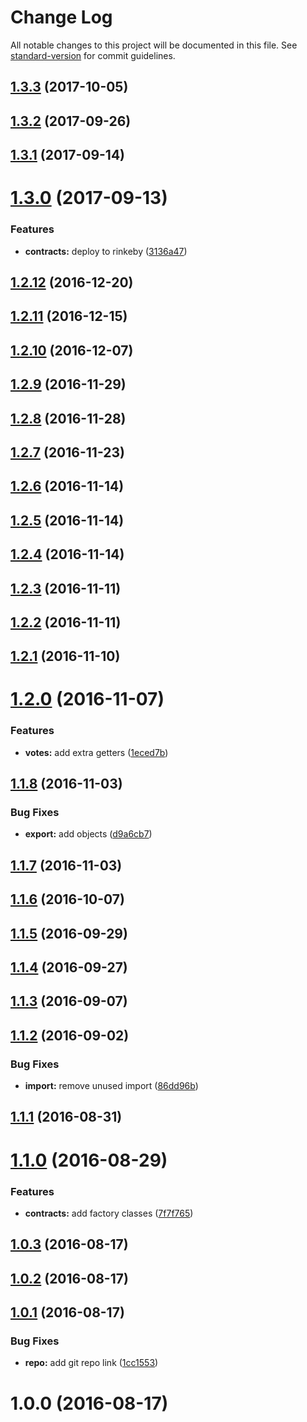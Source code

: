 # Change Log

All notable changes to this project will be documented in this file. See [standard-version](https://github.com/conventional-changelog/standard-version) for commit guidelines.

<a name="1.3.3"></a>
## [1.3.3](https://github.com/AkashaProject/contracts.js/compare/v1.3.2...v1.3.3) (2017-10-05)



<a name="1.3.2"></a>
## [1.3.2](https://github.com/AkashaProject/contracts.js/compare/v1.3.1...v1.3.2) (2017-09-26)



<a name="1.3.1"></a>
## [1.3.1](https://github.com/AkashaProject/contracts.js/compare/v1.3.0...v1.3.1) (2017-09-14)



<a name="1.3.0"></a>
# [1.3.0](https://github.com/AkashaProject/contracts.js/compare/v1.2.12...v1.3.0) (2017-09-13)


### Features

* **contracts:** deploy to rinkeby ([3136a47](https://github.com/AkashaProject/contracts.js/commit/3136a47))



<a name="1.2.12"></a>
## [1.2.12](https://github.com/AkashaProject/contracts.js/compare/v1.2.11...v1.2.12) (2016-12-20)



<a name="1.2.11"></a>
## [1.2.11](https://github.com/AkashaProject/contracts.js/compare/v1.2.10...v1.2.11) (2016-12-15)



<a name="1.2.10"></a>
## [1.2.10](https://github.com/AkashaProject/contracts.js/compare/v1.2.9...v1.2.10) (2016-12-07)



<a name="1.2.9"></a>
## [1.2.9](https://github.com/AkashaProject/contracts.js/compare/v1.2.8...v1.2.9) (2016-11-29)



<a name="1.2.8"></a>
## [1.2.8](https://github.com/AkashaProject/contracts.js/compare/v1.2.7...v1.2.8) (2016-11-28)



<a name="1.2.7"></a>
## [1.2.7](https://github.com/AkashaProject/contracts.js/compare/v1.2.6...v1.2.7) (2016-11-23)



<a name="1.2.6"></a>
## [1.2.6](https://github.com/AkashaProject/contracts.js/compare/v1.2.5...v1.2.6) (2016-11-14)



<a name="1.2.5"></a>
## [1.2.5](https://github.com/AkashaProject/contracts.js/compare/v1.2.4...v1.2.5) (2016-11-14)



<a name="1.2.4"></a>
## [1.2.4](https://github.com/AkashaProject/contracts.js/compare/v1.2.3...v1.2.4) (2016-11-14)



<a name="1.2.3"></a>
## [1.2.3](https://github.com/AkashaProject/contracts.js/compare/v1.2.2...v1.2.3) (2016-11-11)



<a name="1.2.2"></a>
## [1.2.2](https://github.com/AkashaProject/contracts.js/compare/v1.2.1...v1.2.2) (2016-11-11)



<a name="1.2.1"></a>
## [1.2.1](https://github.com/AkashaProject/contracts.js/compare/v1.2.0...v1.2.1) (2016-11-10)



<a name="1.2.0"></a>
# [1.2.0](https://github.com/AkashaProject/contracts.js/compare/v1.1.8...v1.2.0) (2016-11-07)


### Features

* **votes:** add extra getters ([1eced7b](https://github.com/AkashaProject/contracts.js/commit/1eced7b))



<a name="1.1.8"></a>
## [1.1.8](https://github.com/AkashaProject/contracts.js/compare/v1.1.7...v1.1.8) (2016-11-03)


### Bug Fixes

* **export:** add objects ([d9a6cb7](https://github.com/AkashaProject/contracts.js/commit/d9a6cb7))



<a name="1.1.7"></a>
## [1.1.7](https://github.com/AkashaProject/contracts.js/compare/v1.1.6...v1.1.7) (2016-11-03)



<a name="1.1.6"></a>
## [1.1.6](https://github.com/AkashaProject/contracts.js/compare/v1.1.5...v1.1.6) (2016-10-07)



<a name="1.1.5"></a>
## [1.1.5](https://github.com/AkashaProject/contracts.js/compare/v1.1.4...v1.1.5) (2016-09-29)



<a name="1.1.4"></a>
## [1.1.4](https://github.com/AkashaProject/contracts.js/compare/v1.1.3...v1.1.4) (2016-09-27)



<a name="1.1.3"></a>
## [1.1.3](https://github.com/AkashaProject/contracts.js/compare/v1.1.2...v1.1.3) (2016-09-07)



<a name="1.1.2"></a>
## [1.1.2](https://github.com/AkashaProject/contracts.js/compare/v1.1.1...v1.1.2) (2016-09-02)


### Bug Fixes

* **import:** remove unused import ([86dd96b](https://github.com/AkashaProject/contracts.js/commit/86dd96b))



<a name="1.1.1"></a>
## [1.1.1](https://github.com/AkashaProject/contracts.js/compare/v1.1.0...v1.1.1) (2016-08-31)



<a name="1.1.0"></a>
# [1.1.0](https://github.com/AkashaProject/contracts.js/compare/v1.0.3...v1.1.0) (2016-08-29)


### Features

* **contracts:** add factory classes ([7f7f765](https://github.com/AkashaProject/contracts.js/commit/7f7f765))



<a name="1.0.3"></a>
## [1.0.3](https://github.com/AkashaProject/contracts.js/compare/v1.0.2...v1.0.3) (2016-08-17)



<a name="1.0.2"></a>
## [1.0.2](https://github.com/AkashaProject/contracts.js/compare/v1.0.1...v1.0.2) (2016-08-17)



<a name="1.0.1"></a>
## [1.0.1](https://github.com/AkashaProject/contracts.js/compare/v1.0.0...v1.0.1) (2016-08-17)


### Bug Fixes

* **repo:** add git repo link ([1cc1553](https://github.com/AkashaProject/contracts.js/commit/1cc1553))



<a name="1.0.0"></a>
# 1.0.0 (2016-08-17)
